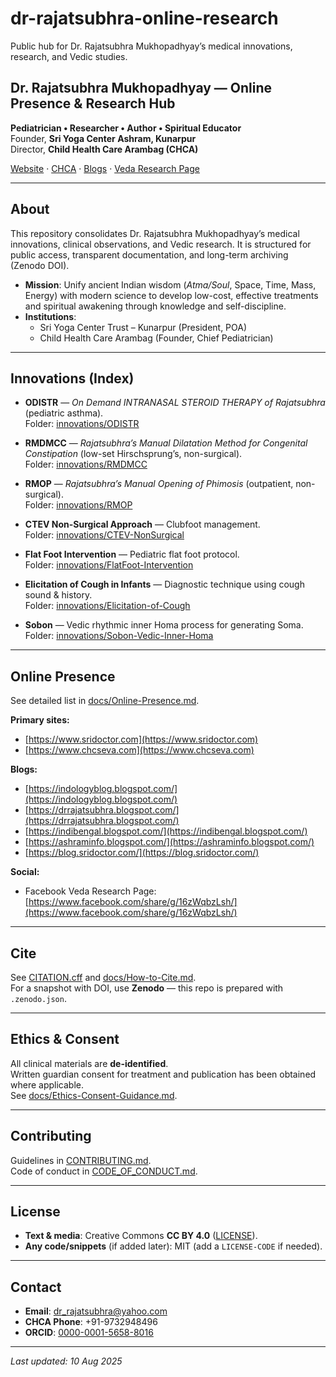 # dr-rajatsubhra-online-research

Public hub for Dr. Rajatsubhra Mukhopadhyay’s medical innovations, research, and Vedic studies.

## Dr. Rajatsubhra Mukhopadhyay — Online Presence & Research Hub

**Pediatrician • Researcher • Author • Spiritual Educator**  
Founder, **Sri Yoga Center Ashram, Kunarpur**  
Director, **Child Health Care Arambag (CHCA)**

[Website](https://www.sridoctor.com) · [CHCA](https://www.chcseva.com) · [Blogs](#online-presence) · [Veda Research Page](https://www.facebook.com/share/g/16zWqbzLsh/)

---

## About

This repository consolidates Dr. Rajatsubhra Mukhopadhyay’s medical innovations, clinical observations, and Vedic research. It is structured for public access, transparent documentation, and long-term archiving (Zenodo DOI).

- **Mission**: Unify ancient Indian wisdom (*Atma/Soul*, Space, Time, Mass, Energy) with modern science to develop low-cost, effective treatments and spiritual awakening through knowledge and self-discipline.
- **Institutions**:  
  - Sri Yoga Center Trust – Kunarpur (President, POA)  
  - Child Health Care Arambag (Founder, Chief Pediatrician)

---

## Innovations (Index)

- **ODISTR** — *On Demand INTRANASAL STEROID THERAPY of Rajatsubhra* (pediatric asthma).  
  Folder: [innovations/ODISTR](innovations/ODISTR)

- **RMDMCC** — *Rajatsubhra’s Manual Dilatation Method for Congenital Constipation* (low-set Hirschsprung’s, non-surgical).  
  Folder: [innovations/RMDMCC](innovations/RMDMCC)

- **RMOP** — *Rajatsubhra’s Manual Opening of Phimosis* (outpatient, non-surgical).  
  Folder: [innovations/RMOP](innovations/RMOP)

- **CTEV Non-Surgical Approach** — Clubfoot management.  
  Folder: [innovations/CTEV-NonSurgical](innovations/CTEV-NonSurgical)

- **Flat Foot Intervention** — Pediatric flat foot protocol.  
  Folder: [innovations/FlatFoot-Intervention](innovations/FlatFoot-Intervention)

- **Elicitation of Cough in Infants** — Diagnostic technique using cough sound & history.  
  Folder: [innovations/Elicitation-of-Cough](innovations/Elicitation-of-Cough)

- **Sobon** — Vedic rhythmic inner Homa process for generating Soma.  
  Folder: [innovations/Sobon-Vedic-Inner-Homa](innovations/Sobon-Vedic-Inner-Homa)

---

## Online Presence

See detailed list in [docs/Online-Presence.md](docs/Online-Presence.md).

**Primary sites:**
- [https://www.sridoctor.com](https://www.sridoctor.com)
- [https://www.chcseva.com](https://www.chcseva.com)

**Blogs:**
- [https://indologyblog.blogspot.com/](https://indologyblog.blogspot.com/)
- [https://drrajatsubhra.blogspot.com/](https://drrajatsubhra.blogspot.com/)
- [https://indibengal.blogspot.com/](https://indibengal.blogspot.com/)
- [https://ashraminfo.blogspot.com/](https://ashraminfo.blogspot.com/)
- [https://blog.sridoctor.com/](https://blog.sridoctor.com/)

**Social:**
- Facebook Veda Research Page: [https://www.facebook.com/share/g/16zWqbzLsh/](https://www.facebook.com/share/g/16zWqbzLsh/)

---

## Cite

See [CITATION.cff](CITATION.cff) and [docs/How-to-Cite.md](docs/How-to-Cite.md).  
For a snapshot with DOI, use **Zenodo** — this repo is prepared with `.zenodo.json`.

---

## Ethics & Consent

All clinical materials are **de-identified**.  
Written guardian consent for treatment and publication has been obtained where applicable.  
See [docs/Ethics-Consent-Guidance.md](docs/Ethics-Consent-Guidance.md).

---

## Contributing

Guidelines in [CONTRIBUTING.md](CONTRIBUTING.md).  
Code of conduct in [CODE_OF_CONDUCT.md](CODE_OF_CONDUCT.md).

---

## License

- **Text & media**: Creative Commons **CC BY 4.0** ([LICENSE](LICENSE)).  
- **Any code/snippets** (if added later): MIT (add a `LICENSE-CODE` if needed).

---

## Contact

- **Email**: [dr_rajatsubhra@yahoo.com](mailto:dr_rajatsubhra@yahoo.com)  
- **CHCA Phone**: +91-9732948496  
- **ORCID**: [0000-0001-5658-8016](https://orcid.org/0000-0001-5658-8016)

---

*Last updated: 10 Aug 2025*
